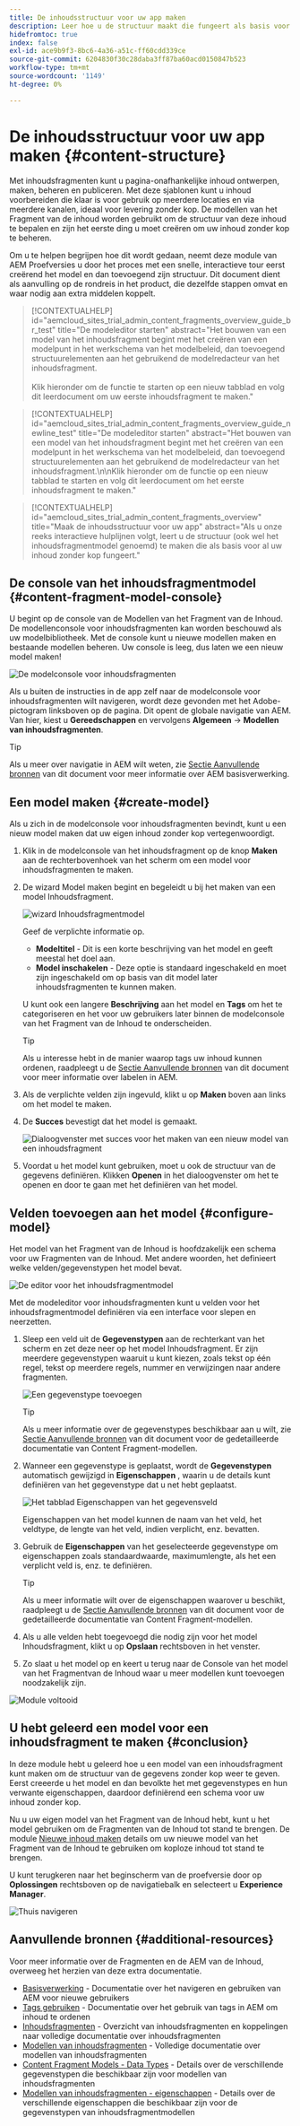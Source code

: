 ```yaml
---
title: De inhoudsstructuur voor uw app maken
description: Leer hoe u de structuur maakt die fungeert als basis voor alle inhoud zonder kop met behulp van AEM modellen van inhoudsfragmenten.
hidefromtoc: true
index: false
exl-id: ace9b9f3-8bc6-4a36-a51c-ff60cdd339ce
source-git-commit: 6204830f30c28daba3ff87ba60acd0150847b523
workflow-type: tm+mt
source-wordcount: '1149'
ht-degree: 0%

---
```


# De inhoudsstructuur voor uw app maken {#content-structure}

Met inhoudsfragmenten kunt u pagina-onafhankelijke inhoud ontwerpen, maken, beheren en publiceren. Met deze sjablonen kunt u inhoud voorbereiden die klaar is voor gebruik op meerdere locaties en via meerdere kanalen, ideaal voor levering zonder kop. De modellen van het Fragment van de inhoud worden gebruikt om de structuur van deze inhoud te bepalen en zijn het eerste ding u moet creëren om uw inhoud zonder kop te beheren.

Om u te helpen begrijpen hoe dit wordt gedaan, neemt deze module van AEM Proefversies u door het proces met een snelle, interactieve tour eerst creërend het model en dan toevoegend zijn structuur. Dit document dient als aanvulling op de rondreis in het product, die dezelfde stappen omvat en waar nodig aan extra middelen koppelt.

>[!CONTEXTUALHELP]
>id="aemcloud_sites_trial_admin_content_fragments_overview_guide_br_test"
>title="De modeleditor starten"
>abstract="Het bouwen van een model van het inhoudsfragment begint met het creëren van een modelpunt in het werkschema van het modelbeleid, dan toevoegend structuurelementen aan het gebruikend de modelredacteur van het inhoudsfragment.<br><br>Klik hieronder om de functie te starten op een nieuw tabblad en volg dit leerdocument om uw eerste inhoudsfragment te maken."

>[!CONTEXTUALHELP]
>id="aemcloud_sites_trial_admin_content_fragments_overview_guide_newline_test"
>title="De modeleditor starten"
>abstract="Het bouwen van een model van het inhoudsfragment begint met het creëren van een modelpunt in het werkschema van het modelbeleid, dan toevoegend structuurelementen aan het gebruikend de modelredacteur van het inhoudsfragment.\n\nKlik hieronder om de functie op een nieuw tabblad te starten en volg dit leerdocument om het eerste inhoudsfragment te maken."

>[!CONTEXTUALHELP]
>id="aemcloud_sites_trial_admin_content_fragments_overview"
>title="Maak de inhoudsstructuur voor uw app"
>abstract="Als u onze reeks interactieve hulplijnen volgt, leert u de structuur (ook wel het inhoudsfragmentmodel genoemd) te maken die als basis voor al uw inhoud zonder kop fungeert."

## De console van het inhoudsfragmentmodel {#content-fragment-model-console}

U begint op de console van de Modellen van het Fragment van de Inhoud. De modellenconsole voor inhoudsfragmenten kan worden beschouwd als uw modelbibliotheek. Met de console kunt u nieuwe modellen maken en bestaande modellen beheren. Uw console is leeg, dus laten we een nieuw model maken!

![De modelconsole voor inhoudsfragmenten](assets/content-structure/content-fragment-model-console.png)

Als u buiten de instructies in de app zelf naar de modelconsole voor inhoudsfragmenten wilt navigeren, wordt deze gevonden met het Adobe-pictogram linksboven op de pagina. Dit opent de globale navigatie van AEM. Van hier, kiest u **Gereedschappen** en vervolgens **Algemeen** -> **Modellen van inhoudsfragmenten**.

>[!TIP]
>
>Als u meer over navigatie in AEM wilt weten, zie [Sectie Aanvullende bronnen](#additional-resources) van dit document voor meer informatie over AEM basisverwerking.

## Een model maken {#create-model}

Als u zich in de modelconsole voor inhoudsfragmenten bevindt, kunt u een nieuw model maken dat uw eigen inhoud zonder kop vertegenwoordigt.

1. Klik in de modelconsole van het inhoudsfragment op de knop **Maken** aan de rechterbovenhoek van het scherm om een model voor inhoudsfragmenten te maken.

1. De wizard Model maken begint en begeleidt u bij het maken van een model Inhoudsfragment.

   ![wizard Inhoudsfragmentmodel](assets/content-structure/model-wizard.png)

   Geef de verplichte informatie op.

   * **Modeltitel** - Dit is een korte beschrijving van het model en geeft meestal het doel aan.
   * **Model inschakelen** - Deze optie is standaard ingeschakeld en moet zijn ingeschakeld om op basis van dit model later inhoudsfragmenten te kunnen maken.

   U kunt ook een langere **Beschrijving** aan het model en **Tags** om het te categoriseren en het voor uw gebruikers later binnen de modelconsole van het Fragment van de Inhoud te onderscheiden.

   >[!TIP]
   >
   >Als u interesse hebt in de manier waarop tags uw inhoud kunnen ordenen, raadpleegt u de [Sectie Aanvullende bronnen](#additional-resources) van dit document voor meer informatie over labelen in AEM.

1. Als de verplichte velden zijn ingevuld, klikt u op **Maken** boven aan links om het model te maken.

1. De **Succes** bevestigt dat het model is gemaakt.

   ![Dialoogvenster met succes voor het maken van een nieuw model van een inhoudsfragment](assets/content-structure/success.png)

1. Voordat u het model kunt gebruiken, moet u ook de structuur van de gegevens definiëren. Klikken **Openen** in het dialoogvenster om het te openen en door te gaan met het definiëren van het model.

## Velden toevoegen aan het model {#configure-model}

Het model van het Fragment van de Inhoud is hoofdzakelijk een schema voor uw Fragmenten van de Inhoud. Met andere woorden, het definieert welke velden/gegevenstypen het model bevat.

![De editor voor het inhoudsfragmentmodel](assets/content-structure/model-editor.png)

Met de modeleditor voor inhoudsfragmenten kunt u velden voor het inhoudsfragmentmodel definiëren via een interface voor slepen en neerzetten.

1. Sleep een veld uit de **Gegevenstypen** aan de rechterkant van het scherm en zet deze neer op het model Inhoudsfragment. Er zijn meerdere gegevenstypen waaruit u kunt kiezen, zoals tekst op één regel, tekst op meerdere regels, nummer en verwijzingen naar andere fragmenten.

   ![Een gegevenstype toevoegen](assets/content-structure/drop-fields.png)

   >[!TIP]
   >
   >Als u meer informatie over de gegevenstypes beschikbaar aan u wilt, zie [Sectie Aanvullende bronnen](#additional-resources) van dit document voor de gedetailleerde documentatie van Content Fragment-modellen.

1. Wanneer een gegevenstype is geplaatst, wordt de **Gegevenstypen** automatisch gewijzigd in **Eigenschappen** , waarin u de details kunt definiëren van het gegevenstype dat u net hebt geplaatst.

   ![Het tabblad Eigenschappen van het gegevensveld](assets/content-structure/data-type-properties.png)

   Eigenschappen van het model kunnen de naam van het veld, het veldtype, de lengte van het veld, indien verplicht, enz. bevatten.

1. Gebruik de **Eigenschappen** van het geselecteerde gegevenstype om eigenschappen zoals standaardwaarde, maximumlengte, als het een verplicht veld is, enz. te definiëren.

   >[!TIP]
   >
   >Als u meer informatie wilt over de eigenschappen waarover u beschikt, raadpleegt u de [Sectie Aanvullende bronnen](#additional-resources) van dit document voor de gedetailleerde documentatie van Content Fragment-modellen.

1. Als u alle velden hebt toegevoegd die nodig zijn voor het model Inhoudsfragment, klikt u op **Opslaan** rechtsboven in het venster.

1. Zo slaat u het model op en keert u terug naar de Console van het model van het Fragmentvan de Inhoud waar u meer modellen kunt toevoegen noodzakelijk zijn.

![Module voltooid](assets/content-structure/content-fragment-model-console-populated.png)

## U hebt geleerd een model voor een inhoudsfragment te maken {#conclusion}

In deze module hebt u geleerd hoe u een model van een inhoudsfragment kunt maken om de structuur van de gegevens zonder kop weer te geven. Eerst creeerde u het model en dan bevolkte het met gegevenstypes en hun verwante eigenschappen, daardoor definiërend een schema voor uw inhoud zonder kop.

Nu u uw eigen model van het Fragment van de Inhoud hebt, kunt u het model gebruiken om de Fragmenten van de Inhoud tot stand te brengen. De module [Nieuwe inhoud maken](create-content.md) details om uw nieuwe model van het Fragment van de Inhoud te gebruiken om koploze inhoud tot stand te brengen.

U kunt terugkeren naar het beginscherm van de proefversie door op **Oplossingen** rechtsboven op de navigatiebalk en selecteert u **Experience Manager**.

![Thuis navigeren](assets/content-structure/home.png)

## Aanvullende bronnen {#additional-resources}

Voor meer informatie over de Fragmenten en de AEM van de Inhoud, overweeg het herzien van deze extra documentatie.

* [Basisverwerking](/help/sites-cloud/authoring/getting-started/basic-handling.md) - Documentatie over het navigeren en gebruiken van AEM voor nieuwe gebruikers
* [Tags gebruiken](/help/sites-cloud/authoring/features/tags.md) - Documentatie over het gebruik van tags in AEM om inhoud te ordenen
* [Inhoudsfragmenten](/help/assets/content-fragments/content-fragments.md) - Overzicht van inhoudsfragmenten en koppelingen naar volledige documentatie over inhoudsfragmenten
* [Modellen van inhoudsfragmenten](/help/assets/content-fragments/content-fragments-models.md) - Volledige documentatie over modellen van inhoudsfragmenten
* [Content Fragment Models - Data Types](/help/assets/content-fragments/content-fragments-models.md#data-types) - Details over de verschillende gegevenstypen die beschikbaar zijn voor modellen van inhoudsfragmenten
* [Modellen van inhoudsfragmenten - eigenschappen](/help/assets/content-fragments/content-fragments-models.md#data-types) - Details over de verschillende eigenschappen die beschikbaar zijn voor de gegevenstypen van inhoudsfragmentmodellen
